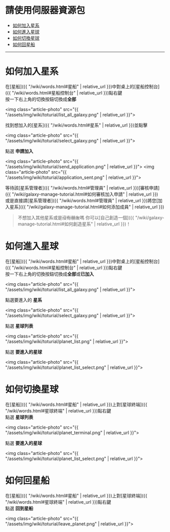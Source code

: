 # 請使用伺服器資源包

- [如何加入星系](#如何加入星系)
- [如何進入星球](#如何進入星球)
- [如何切換星球](#如何切換星球)
- [如何回星船](#如何回星船)
  
---

# 如何加入星系

在[星船]({{ "/wiki/words.html#星船" | relative_url }})中對桌上的[星船控制台]({{ "/wiki/words.html#星船控制台" | relative_url }})點右鍵  
按一下右上角的切換按鈕切換成**全部**  

<img class="article-photo" src="{{ "/assets/img/wiki/toturial/list_all_galaxy.png" | relative_url }}">

找到想加入的[星系]({{ "/wiki/words.html#星系" | relative_url }})並點擊  

<img class="article-photo" src="{{ "/assets/img/wiki/toturial/select_galaxy.png" | relative_url }}">

點選 **申請加入**  

<img class="article-photo" src="{{ "/assets/img/wiki/toturial/send_application.png" | relative_url }}">
<img class="article-photo" src="{{ "/assets/img/wiki/toturial/application_sent.png" | relative_url }}">

等待該[星系管理者]({{ "/wiki/words.html#管理員" | relative_url }})[審核申請]({{ "/wiki/galaxy-manage-tutorial.html#如何審核加入申請" | relative_url }})  
或是直接請[星系管理者]({{ "/wiki/words.html#管理員" | relative_url }})將您[加入星系]({{ "/wiki/galaxy-manage-tutorial.html#如何添加成員" | relative_url }})

> 不想加入其他星系或是~~沒有朋友~~嗎 你可以[自己創造一個]({{ "/wiki/galaxy-manage-tutorial.html#如何創造星系" | relative_url }})！

# 如何進入星球

在[星船]({{ "/wiki/words.html#星船" | relative_url }})中對桌上的[星船控制台]({{ "/wiki/words.html#星船控制台" | relative_url }})點右鍵  
按一下右上角的切換按鈕切換成**全部**或**已加入**  

<img class="article-photo" src="{{ "/assets/img/wiki/toturial/list_all_galaxy.png" | relative_url }}">

點選要進入的 **星系**  

<img class="article-photo" src="{{ "/assets/img/wiki/toturial/select_galaxy.png" | relative_url }}">

點選 **星球列表**  

<img class="article-photo" src="{{ "/assets/img/wiki/toturial/planet_list.png" | relative_url }}">

點選 **要進入的星球**

<img class="article-photo" src="{{ "/assets/img/wiki/toturial/planet_list_select.png" | relative_url }}">

# 如何切換星球

在[星船]({{ "/wiki/words.html#星船" | relative_url }})上對[星球終端]({{ "/wiki/words.html#星球終端" | relative_url }})點右鍵  
點選 **星球列表**  

<img class="article-photo" src="{{ "/assets/img/wiki/toturial/planet_terminal.png" | relative_url }}">

點選 **要進入的星球**

<img class="article-photo" src="{{ "/assets/img/wiki/toturial/planet_list_select.png" | relative_url }}">

# 如何回星船

在[星船]({{ "/wiki/words.html#星船" | relative_url }})上對[星球終端]({{ "/wiki/words.html#星球終端" | relative_url }})點右鍵  
點選 **回到星船**

<img class="article-photo" src="{{ "/assets/img/wiki/toturial/leave_planet.png" | relative_url }}">
